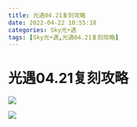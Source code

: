 ```yaml
---
title: 光遇04.21复刻攻略
date: 2022-04-22 10:55:18
categories: Sky光•遇
tags: [Sky光•遇,光遇04.21复刻攻略]
---
```

# 光遇04.21复刻攻略
![](https://ok.166.net/reunionpub/ds/kol/20220421/110223-lt3jefgpn5.png)

![](https://ok.166.net/reunionpub/ds/kol/20220421/110237-28vancoes7.jpeg)

  

  

